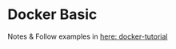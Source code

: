 # Docker Basic

Notes & Follow examples in [here: docker-tutorial](https://github.com/91juhwang/docker-tutorial)
